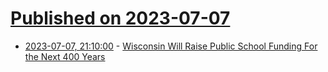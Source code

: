 # [Published on 2023-07-07](index.md)

* [2023-07-07, 21:10:00](https://news.slashdot.org/story/23/07/07/2031244/wisconsin-will-raise-public-school-funding-for-the-next-400-years?utm_source=rss1.0mainlinkanon&utm_medium=feed) - [Wisconsin Will Raise Public School Funding For the Next 400 Years](https://news.slashdot.org/story/23/07/07/2031244/wisconsin-will-raise-public-school-funding-for-the-next-400-years?utm_source=rss1.0mainlinkanon&utm_medium=feed)
